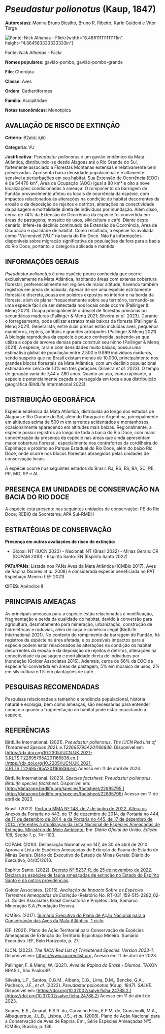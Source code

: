 # *Pseudastur polionotus* (Kaup, 1847)

**Autores(as)**: Monira Bruno Bicalho, Bruno R. Ribeiro, Karlo Guidoni e Vitor Torga

![Fonte: Nick Athanas - Flickr](media/rId20.jpg){width="6.486111111111111in" height="4.864583333333333in"}

Fonte: *Nick Athanas - Flickr*

**Nomes populares**: gavião-pombo, gavião-pombo-grande

**Filo**: Chordata

**Classe**: Aves

**Ordem**: Cathartiformes

**Família**: Accipitridae

**Notas taxonômicas**: Monotípica

## AVALIAÇÃO DE RISCO DE EXTINÇÃO

**Critério**: B2ab(i,ii,iii)

**Categoria**: VU

**Justificativa**: *Pseudastur polionotus* é um gavião endêmico da Mata Atlântica, distribuindo-se desde Alagoas até o Rio Grande do Sul, fortemente associado a Florestas Montanas extensas e relativamente bem preservadas. Apresenta baixa densidade populacional e é altamente sensível a perturbações em seu habitat. Sua Extensão de Ocorrência (EOO) é de 54470 km², Área de Ocupação (AOO) igual a 80 km² e oito a nove localizações condicionadas à ameaça. O rompimento da barragem de Fundão provavelmente afetou os locais de ocorrência da espécie, com impactos relacionados às alterações na condição do habitat decorrentes da erosão e da deposição de rejeitos e detritos, alterações na conectividade da paisagem e mortalidade direta de indivíduos por inundação. Além disso, cerca de 74% da Extensão de Ocorrência da espécie foi convertida em áreas de pastagens, mosaico de usos, silvicultura e café. Diante deste cenário, infere-se declínio continuado de
Extensão de Ocorrência, Área de Ocupação e qualidade de habitat. Como resultado, a espécie foi avaliada como "Vulnerável (VU)" na bacia do Rio Doce. Não há informações disponíveis sobre migração significativa de populações de fora para a bacia do Rio Doce, portanto, a categoria aplicada é mantida.

## INFORMAÇÕES GERAIS

*Pseudastur polionotus* é uma espécie pouco conhecida que ocorre exclusivamente na Mata Atlântica, habitando áreas com extensa cobertura florestal, preferencialmente em regiões de maior altitude, havendo também registros em áreas de baixada. Apesar de ser uma espécie estritamente florestal e discreta, pousa em poleiros expostos no interior e na borda da floresta, além de planar frequentemente sobre seu território, tornando-se uma espécie fácil de ser detectada nos locais onde ocorre (Pallinger & Menq 2021). Ocupa principalmente o dossel de florestas primárias ou secundárias maduras (Pallinger & Menq 2021; Silveira *et al.* 2023). Durante o forrageamento, pode utilizar estratos mais baixos da floresta (Pallinger & Menq 2021). Generalista, entre suas presas estão incluídas aves, pequenos mamíferos, répteis, anfíbios e grandes artrópodes (Pallinger & Menq 2021). A biologia reprodutiva da espécie é pouco conhecida, sabendo-se que utiliza a copa de árvores densas
para construir seu ninho (Pallinger & Menq 2021). A espécie, rara e com densidades muito baixas, possui uma estimativa global de população entre 2.500 e 9.999 indivíduos maduros, sendo suspeito que no Brasil existam menos de 10.000, principalmente nos grandes blocos florestais da Mata Atlântica, com um declínio populacional estimado em cerca de 10% em três gerações (Silveira *et al.* 2023). O tempo de geração varia de 7,44 a 7,60 anos. Quanto ao uso, como rapinante, a espécie é potencialmente caçada e perseguida em toda a sua distribuição geográfica (BirdLife International 2023).

## DISTRIBUIÇÃO GEOGRÁFICA

Espécie endêmica da Mata Atlântica, distribuída ao longo dos estados de Alagoas e Rio Grande do Sul, além do Paraguai e Argentina, principalmente em altitudes acima de 500 m em terrenos acidentados e montanhosos, ocasionalmente aparecendo em altitudes mais baixas.  Regionalmente, a espécie possui registros ao longo de toda a bacia do Rio Doce, com maior concentração da presença da espécie nas áreas que ainda apresentam maior cobertura florestal, especialmente nos contrafortes da cordilheira do Espinhaço e próximo ao Parque Estadual do Rio Doce, além do baixo Rio Doce, onde ocorre nos blocos florestais abrangidos pelas unidades de conservação locais.

A espécie ocorre nos seguintes estados do Brasil: RJ, RS, ES, BA, SC, PE, PR, MG, SP e AL.

## PRESENÇA EM UNIDADES DE CONSERVAÇÃO NA BACIA DO RIO DOCE

A espécie está presente nas seguintes unidades de conservação: PE do Rio Doce; REBIO de Sooretama; APA Sul-RMBH

## ESTRATÉGIAS DE CONSERVAÇÃO

**Presença em outras avaliações de risco de extinção:**

-   Global: NT (IUCN 2023) -   Nacional: NT (Brasil 2022) -   Minas Gerais: CR (COPAM 2010) -   Espírito Santo: EN (Espírito Santo 2022)

**PATs/PANs**: Listada nos PANs Aves da Mata Atlântica (ICMBio 2017), Aves de Rapina (Soares *et al.* 2008) e considerada espécie beneficiada no PAT Espinhaço Mineiro (IEF 2021).

**CITES**: Apêndice II

## PRINCIPAIS AMEAÇAS

As principais ameaças para a espécie estão relacionadas à modificação, fragmentação e perda da qualidade do habitat, devido à conversão para agricultura, desmatamento para mineração, urbanização, construção de hidrelétricas e rodovias, além de caça e comércio ilegal (BirdLife International 2021). No contexto do rompimento da barragem de Fundão, há registros da espécie na área afetada, e os possíveis impactos para a espécie podem estar relacionados às alterações na condição do habitat decorrentes da erosão e da deposição de rejeitos e detritos, alterações na conectividade da paisagem e mortalidade direta de indivíduos por inundação (Golder Associates 2016). Ademais, cerca de 66% da EOO da espécie foi convertida em áreas de pastagem, 5% em mosaico de usos, 2% em silvicultura e 1% em plantações de café.

## PESQUISAS RECOMENDADAS

Pesquisas relacionadas a tamanho e tendência populacional, história natural e ecologia, bem como ameaças, são necessárias para entender como e o quanto a fragmentação do habitat pode estar impactando a espécie.

## REFERÊNCIAS

BirdLife International. (2021). *Pseudastur polionotus*. *The IUCN Red List of Threatened Species 2021: e.T22695795A201166836.* Disponível em: [https://dx.doi.org/10.2305/IUCN.UK.2021-3.RLTS.T22695795A201166836.en.](https://dx.doi.org/10.2305/IUCN.UK.2021-3.RLTS.T22695795A201166836.en) Acesso em 11 de abril de 2023.

BirdLife International. (2023). *Species factsheet: Pseudastur polionotus*. *BirdLife species factsheet*. Disponível em: [http://datazone.birdlife.org/species/factsheet/22695795.](http://datazone.birdlife.org/species/factsheet/22695795) Acesso em 11 de abril de 2023.

Brasil. (2022). [Portaria MMA Nº 148, de 7 de junho de 2022. Altera os Anexos da Portaria no 443, de 17 de dezembro de 2014, da Portaria no 444, de 17 de dezembro de 2014, e da Portaria no 445, de 17 de dezembro de 2014, referentes à atualização da Lista Nacional de Espécies Ameaçadas de Extinção. Ministério do Meio Ambiente.](https://in.gov.br/en/web/dou/-/portaria-mma-n-148-de-7-de-junho-de-2022-406272733) Em: *Diário Oficial da União, Edição 108, Seção 1*. p. 74--103.

COPAM. (2010). Deliberação Normativa no 147, de 30 de abril de 2010: Aprova a Lista de Espécies Ameaçadas de Extinção da Fauna do Estado de Minas Gerais. Diário do Executivo do Estado de Minas Gerais: Diário do Executivo, 04/05/2010.

Espírito Santo. (2022). [Decreto Nº 5237-R, de 25 de novembro de 2022.  Declara as espécies de fauna ameaçadas de extinção no Estado do Espírito Santo e dá outras providências](https://iema.es.gov.br/Media/iema/FAUNA/Decreto%205237-R_2022_25-Nov%20-%20Fauna%20(s-peixes)%20-%20Lista%20de%20Esp%C3%A9cies%20Amea%C3%A7adas%20de%20Extin%C3%A7%C3%A3o.pdf).

Golder Associates. (2016). *Avaliação de Impacto Sobre as Espécies Terrestres Ameaçadas de Extinção* (Relatório No.  RT-031_159-515-2282_02-J). Golder Associates Brasil Consultoria e Projetos Ltda; Samarco Mineração S.A./Fundação Renova.

ICMBio. (2017). [Sumário Executivo do Plano de Ação Nacional para a Conservação das Aves da Mata Atlântica, 1 ciclo](https://www.gov.br/icmbio/pt-br/assuntos/biodiversidade/pan/pan-aves-da-mata-atlantica).

IEF. (2021). Plano de Ação Territorial para Conservação de Espécies Ameaçadas de Extinção do Território Espinhaço Mineiro. Sumário Executivo. IEF, Belo Horizonte, p. 27.

IUCN. (2023). *The IUCN Red List of Threatened Species. Version 2023-1.* Disponível em: <https://www.iucnredlist.org.> Acesso em 11 de abril de 2023.

Pallinger, F. & Menq, W. (2021). *Aves de Rapina do Brasil - Diurnos*.  TAXON BRASIL, São Paulo/SP.

Silveira, L.F., Santos, C.G.M., Albano, C.G., Lima, D.M., Bencke, G.A., Pacheco, J.F., *et al.* (2023). *Pseudastur polionotus (Kaup, 1847)*.  *SALVE*. Disponível em: [https://doi.org/10.37002/salve.ficha.24788.2.](https://doi.org/10.37002/salve.ficha.24788.2) Acesso em 11 de abril de 2023.

Soares, E.S., Amaral, F.S.R. do, Carvalho Filho, E.P.M. de, Granzinolli, M.A., Albuquerque, J.L.B., Lisboa, J.S., *et al.* (2008). Plano de Ação Nacional para a Conservação de Aves de Rapina. Em:, Série Espécies Ameaçadas Nº5. ICMBio, Brasília, p. 136.
